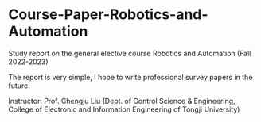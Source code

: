 # Course-Paper-Robotics-and-Automation


Study report on the general elective course Robotics and Automation (Fall 2022-2023)

The report is very simple, I hope to write professional survey papers in the future.

Instructor: Prof. Chengju Liu (Dept. of Control Science & Engineering, College of Electronic and Information Engineering of Tongji University)

